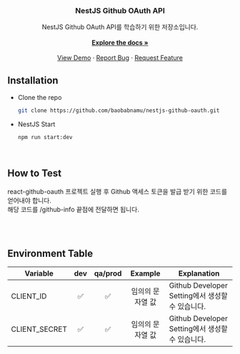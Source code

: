 <div align="center">
  <h3 align="center">NestJS Github OAuth API</h3>

  <p align="center">
    NestJS Github OAuth API를 학습하기 위한 저장소입니다. <br/> 
    <br />
    <a href="https://github.com/baobabnamu/nestjs-github-oauth"><strong>Explore the docs »</strong></a>
    <br />
    <br />
    <a href="#">View Demo</a>
    ·
    <a href="https://github.com/baobabnamu/nestjs-github-oauth/issues">Report Bug</a>
    ·
    <a href="https://github.com/baobabnamu/nestjs-github-oauth/issues">Request Feature</a>
  </p>
</div>



## Installation

- Clone the repo  
   ```sh
   git clone https://github.com/baobabnamu/nestjs-github-oauth.git
   ```
- NestJS Start
   ```sh
   npm run start:dev
   ```
<br/>

## How to Test
react-github-oauth 프로젝트 실행 후 Github 액세스 토큰을 발급 받기 위한 코드를 얻어내야 합니다.  
해당 코드를 /github-info 끝점에 전달하면 됩니다.

<br/>
<br/>

## Environment Table

| Variable           | dev | qa/prod |  Example                 | Explanation                                                                         |
| ------------------ | :-: | :-----: | :-----------------------: | ----------------------------------------------------------------------------------- |
| CLIENT_ID | ✅ | ✅ | 임의의 문자열 값 | Github Developer Setting에서 생성할 수 있습니다. |
| CLIENT_SECRET | ✅ | ✅ | 임의의 문자열 값 | Github Developer Setting에서 생성할 수 있습니다. |
